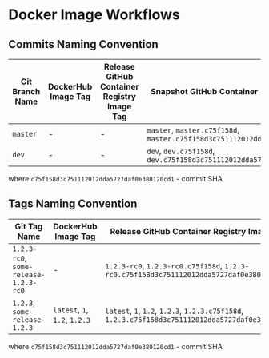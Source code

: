 # Docker Image Workflows

## Commits Naming Convention

| Git Branch Name           | DockerHub Image Tag  | Release GitHub Container Registry Image Tag  | Snapshot GitHub Container Registry Image Tag                                    |
| ------------------------- | -------------------- | -------------------------------------------- | ------------------------------------------------------------------------------- |
| `master`                  | -                    | -                                            | `master`, `master.c75f158d`, `master.c75f158d3c751112012dda5727daf0e380120cd1`  |
| `dev`                     | -                    | -                                            | `dev`, `dev.c75f158d`, `dev.c75f158d3c751112012dda5727daf0e380120cd1`           |

where `c75f158d3c751112012dda5727daf0e380120cd1` - commit SHA

## Tags Naming Convention

| Git Tag Name                           | DockerHub Image Tag            | Release GitHub Container Registry Image Tag                                                        | Snapshot GitHub Container Registry Image Tag                                                       |
| -------------------------------------- | ------------------------------ | -------------------------------------------------------------------------------------------------- | -------------------------------------------------------------------------------------------------- |
| `1.2.3-rc0`, `some-release-1.2.3-rc0`  | -                              | `1.2.3-rc0`, `1.2.3-rc0.c75f158d`, `1.2.3-rc0.c75f158d3c751112012dda5727daf0e380120cd1`            | `latest`, `1.2.3-rc0`, `1.2.3-rc0.c75f158d`, `1.2.3-rc0.c75f158d3c751112012dda5727daf0e380120cd1`  |
| `1.2.3`, `some-release-1.2.3`          | `latest`, `1`, `1.2`, `1.2.3`  | `latest`, `1`, `1.2`, `1.2.3`, `1.2.3.c75f158d`, `1.2.3.c75f158d3c751112012dda5727daf0e380120cd1`  | `latest`, `1`, `1.2`, `1.2.3`, `1.2.3.c75f158d`, `1.2.3.c75f158d3c751112012dda5727daf0e380120cd1`  |

where `c75f158d3c751112012dda5727daf0e380120cd1` - commit SHA
